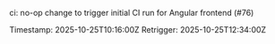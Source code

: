 ci: no-op change to trigger initial CI run for Angular frontend (#76)

Timestamp: 2025-10-25T10:16:00Z
Retrigger: 2025-10-25T12:34:00Z

